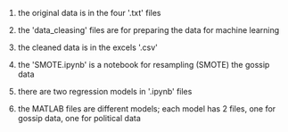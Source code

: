 1) the original data is in the four '.txt' files

2) the 'data_cleasing' files are for preparing the data for machine learning

3) the cleaned data is in the excels '.csv'

4) the 'SMOTE.ipynb' is a notebook for resampling (SMOTE) the gossip data

5) there are two regression models in '.ipynb' files

6) the MATLAB files are different models; each model has 2 files, one for gossip data, one for political data
